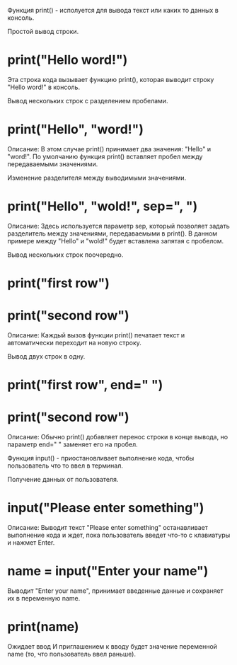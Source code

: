 Функция print() - исполуется для вывода текст или каких то данных в консоль. 

Простой вывод строки.
# print("Hello word!") 
Эта строка кода вызывает функцию print(), которая выводит строку "Hello word!" в консоль. 

Вывод нескольких строк с разделением пробелами.
# print("Hello", "word!")
Описание: В этом случае print() принимает два значения: "Hello" и "word!".
По умолчанию функция print() вставляет пробел между передаваемыми значениями.

Изменение разделителя между выводимыми значениями.
# print("Hello", "wold!", sep=", ")
Описание: Здесь используется параметр sep, который позволяет задать разделитель между значениями, передаваемыми в print(). 
В данном примере между "Hello" и "wold!" будет вставлена запятая с пробелом.

Вывод нескольких строк поочередно.
# print("first row")
# print("second row")
Описание: Каждый вызов функции print() печатает текст и автоматически переходит на новую строку.

Вывод двух строк в одну.
# print("first row", end=" ")
# print("second row")
Описание: Обычно print() добавляет перенос строки в конце вывода, но параметр end=" " заменяет его на пробел.

Функция input() - приостановливает выполнение кода, чтобы пользователь что то ввел в терминал.

Получение данных от пользователя.
# input("Please enter something")
Описание: Выводит текст "Please enter something" останавливает выполнение кода и ждет, пока пользователь введет что-то с клавиатуры и нажмет Enter.

# name = input("Enter your name")
Выводит "Enter your name", принимает введенные данные и сохраняет их в переменную name.
# print(name)
Ожидает ввод И приглашением к вводу будет значение переменной name (то, что пользователь ввел раньше).
